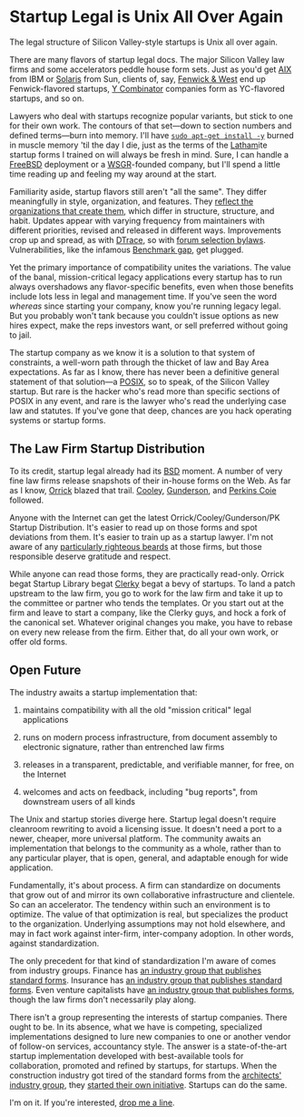 # Startup Legal is Unix All Over Again

The legal structure of Silicon Valley-style startups is Unix all over again.

There are many flavors of startup legal docs. The major Silicon Valley law firms and some accelerators peddle house form sets. Just as you'd get [AIX](http://www.ibm.com/aix/) from IBM or [Solaris](http://oracle.com/solaris) from Sun, clients of, say, [Fenwick & West](http://fenwick.com) end up Fenwick-flavored startups, [Y Combinator](http://ycombinator.com) companies form as YC-flavored startups, and so on.

Lawyers who deal with startups recognize popular variants, but stick to one for their own work. The contours of that set—down to section numbers and defined terms—burn into memory. I'll have [`sudo apt-get install -y`](https://wiki.debian.org/Apt) burned in muscle memory 'til the day I die, just as the terms of the [Latham](http://lw.com)ite startup forms I trained on will always be fresh in mind. Sure, I can handle a [FreeBSD](http://freebsd.org) deployment or a [WSGR](http://wsgr.com)-founded company, but I'll spend a little time reading up and feeling my way around at the start.

Familiarity aside, startup flavors still aren't "all the same". They differ meaningfully in style, organization, and features. They [reflect the organizations that create them](https://en.wikipedia.org/wiki/Conway%27s_law), which differ in structure, structure, and habit. Updates appear with varying frequency from maintainers with different priorities, revised and released in different ways. Improvements crop up and spread, as with [DTrace](http://dtrace.org), so with [forum selection bylaws](http://www.delawarelitigation.com/2014/09/articles/chancery-court-updates/chancery-upholds-forum-selection-clause-outside-delaware/). Vulnerabilities, like the infamous [Benchmark gap](http://www.goodwinprocter.com/~/media/Files/Publications/Attorney%20Articles/2002/The_Benchmark_Case_and_the_Limits_of_Preferred_Stock_Protections.pdf), get plugged.

Yet the primary importance of compatibility unites the variations. The value of the banal, mission-critical legacy applications every startup has to run always overshadows any flavor-specific benefits, even when those benefits include lots less in legal and management time. If you've seen the word _whereas_ since starting your company, know you're running legacy legal. But you probably won't tank because you couldn't issue options as new hires expect, make the reps investors want, or sell preferred without going to jail.

The startup company as we know it is a solution to that system of constraints, a well-worn path through the thicket of law and Bay Area expectations. As far as I know, there has never been a definitive general statement of that solution—a [POSIX](https://en.wikipedia.org/wiki/POSIX), so to speak, of the Silicon Valley startup. But rare is the hacker who's read more than specific sections of POSIX in any event, and rare is the lawyer who's read the underlying case law and statutes. If you've gone that deep, chances are you hack operating systems or startup forms.

## The Law Firm Startup Distribution

To its credit, startup legal already had its [BSD](https://en.wikipedia.org/wiki/Berkeley_Software_Distribution) moment. A number of very fine law firms release snapshots of their in-house forms on the Web. As far as I know, [Orrick](https://www.orrick.com/practices/emerging-companies/startup-forms/) blazed that trail. [Cooley](https://www.cooleygo.com/), [Gunderson](http://gunder.com), and [Perkins Coie](http://www.startuppercolator.com/) followed.

Anyone with the Internet can get the latest Orrick/Cooley/Gunderson/PK Startup Distribution. It's easier to read up on those forms and spot deviations from them. It's easier to train up as a startup lawyer. I'm not aware of any [particularly righteous beards](http://www.usenix.org.uk/content/unix_beards.html) at those firms, but those responsible deserve gratitude and respect.

While anyone can read those forms, they are practically read-only. Orrick begat Startup Library begat [Clerky](http://clerky.com) begat a bevy of startups. To land a patch upstream to the law firm, you go to work for the law firm and take it up to the committee or partner who tends the templates. Or you start out at the firm and leave to start a company, like the Clerky guys, and hock a fork of the canonical set. Whatever original changes you make, you have to rebase on every new release from the firm. Either that, do all your own work, or offer old forms.

## Open Future

The industry awaits a startup implementation that:

1. maintains compatibility with all the old "mission critical" legal applications

2. runs on modern process infrastructure, from document assembly to electronic signature, rather than entrenched law firms

3. releases in a transparent, predictable, and verifiable manner, for free, on the Internet

4. welcomes and acts on feedback, including "bug reports", from downstream users of all kinds

The Unix and startup stories diverge here. Startup legal doesn't require cleanroom rewriting to avoid a licensing issue. It doesn't need a port to a newer, cheaper, more universal platform. The community awaits an implementation that belongs to the community as a whole, rather than to any particular player, that is open, general, and adaptable enough for wide application.

Fundamentally, it's about process. A firm can standardize on documents that grow out of and mirror its own collaborative infrastructure and clientele. So can an accelerator. The tendency within such an environment is to optimize. The value of that optimization is real, but specializes the product to the organization. Underlying assumptions may not hold elsewhere, and may in fact work against inter-firm, inter-company adoption. In other words, against standardization.

The only precedent for that kind of standardization I'm aware of comes from industry groups. Finance has [an industry group that publishes standard forms](http://www.isda.org/). Insurance has [an industry group that publishes standard forms](http://iso.com). Even venture capitalists have [an industry group that publishes forms](http://nvca.org), though the law firms don't necessarily play along. 

There isn't a group representing the interests of startup companies. There ought to be. In its absence, what we have is competing, specialized implementations designed to lure new companies to one or another vendor of follow-on services, accountancy style. The answer is a state-of-the-art startup implementation developed with best-available tools for collaboration, promoted and refined by startups, for startups. When the construction industry got tired of the standard forms from the [architects' industry group](http://aia.org), they [started their own initiative](http://consensusdocs.org). Startups can do the same.

I'm on it. If you're interested, [drop me a line](mailto:kyle@kemitchell.com).

